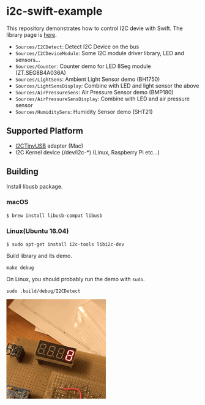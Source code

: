 # i2c-swift-example

This repository demonstrates how to control I2C devie with Swift. The library page is [here](https://github.com/novi/i2c-swift).

* `Sources/I2CDetect`: Detect I2C Device on the bus
* `Sources/I2CDeviceModule`: Some I2C module driver library, LED and sensors...
* `Sources/Counter`: Counter demo for LED 8Seg module (ZT.SEG8B4A036A)
* `Sources/LightSens`: Ambient Light Sensor demo (BH1750)
* `Sources/LightSensDisplay`: Combine with LED and light sensor the above
* `Sources/AirPressureSens`: Air Pressure Sensor demo (BMP180)
* `Sources/AirPressureSensDisplay`: Combine with LED and air pressure sensor
* `Sources/HumiditySens`: Humidity Sensor demo (SHT21)

## Supported Platform

* [I2CTinyUSB](https://github.com/novi/i2c_tiny_usb) adapter (Mac)
* I2C Kernel device (/dev/i2c-*) (Linux, Raspberry Pi etc...)

## Building

Install libusb package.

### macOS

```
$ brew install libusb-compat libusb
```

### Linux(Ubuntu 16.04)


```
$ sudo apt-get install i2c-tools libi2c-dev
```

Build library and its demo.

```
make debug
```

On Linux, you should probably run the demo with `sudo`.

```
sudo .build/debug/I2CDetect
```

![](https://github.com/novi/i2c-swift-example/raw/master/demo.gif)
